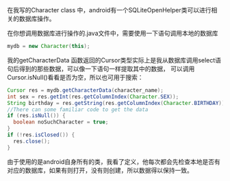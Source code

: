 在我写的Character class 中，android有一个SQLiteOpenHelper类可以进行相关的数据库操作。

在你想调用数据库进行操作的.java文件中，需要使用一下语句调用本地的数据库

```java
mydb = new Character(this);
```

我的getCharacterData 函数返回的Cursor类型实际上是我从数据库调用select语句后得到的那些数据，可以像一下语句一样提取其中的数据， 可以调用Cursor.isNull()看看是否为空，所以也可用于搜索：

```java
Cursor res = mydb.getCharacterData(character_name);
int sex = res.getInt(res.getColumnIndex(Character.SEX));
String birthday = res.getString(res.getColumnIndex(Character.BIRTHDAY))；
//There can some familiar code to get the data
if (res.isNull()) {
  boolean noSuchCharacter = true;
}
if (!res.isClosed()) {
  res.close();
}
```

由于使用的是android自身所有的类，我看了定义，他每次都会先检查本地是否有对应的数据库，如果有则打开，没有则创建，所以数据得以保持一致。